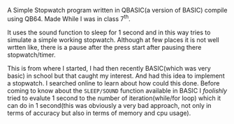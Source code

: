 A Simple Stopwatch program written in QBASIC(a version of BASIC) compile using QB64.
Made While I was in class 7<sup>th</sup>.

It uses the sound function to sleep for 1 second and in this way tries to simulate a
simple working stopwatch.
Although at few places it is not well wrtten like, there is a pause after the press start after pausing there
stopwatch/timer.

This is from where I started, I had then recently BASIC(which was very basic) in school but that caught my interest.
And had this idea to implement a stopwatch. I searched online to learn about how could this done.
Before coming to know about the `SLEEP/SOUND` function available in BASIC I _foolishly_ tried to evalute 1 second
to the number of iteration(while/for loop) which it can do in 1 second(this was obviously a very bad approach,
not only in terms of accuracy but also in terms of memory and cpu usage).


